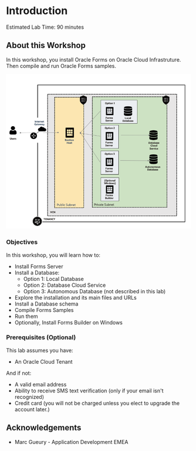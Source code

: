 # Introduction

Estimated Lab Time: 90 minutes

## About this Workshop

In this workshop, you install Oracle Forms on Oracle Cloud Infrastruture. Then compile and run Oracle Forms samples. 

  ![architecture](images/forms-architecture.png)

### Objectives

In this workshop, you will learn how to:
- Install Forms Server
- Install a Database:
    - Option 1: Local Database
    - Option 2: Database Cloud Service
    - Option 3: Autonomous Database (not described in this lab)
- Explore the installation and its main files and URLs
- Install a Database schema
- Compile Forms Samples
- Run them 
- Optionally, Install Forms Builder on Windows

### Prerequisites (Optional)

This lab assumes you have:
*  An Oracle Cloud Tenant 

And if not:
*  A valid email address
*  Ability to receive SMS text verification (only if your email isn't recognized)
*  Credit card (you will not be charged unless you elect to upgrade the account later.)

## Acknowledgements
* Marc Gueury - Application Development EMEA
